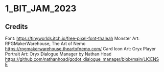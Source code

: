# 1_BIT_JAM_2023
 
## Credits

Font: https://tinyworlds.itch.io/free-pixel-font-thaleah
Monster Art: RPGMakerWarehouse, The Art of Nemo https://rpgmakerwarehouse.theartofnemo.com/
Card Icon Art: Oryx
Player Portrait Art: Oryx
Dialogue Manager by Nathan Hoad https://github.com/nathanhoad/godot_dialogue_manager/blob/main/LICENSE